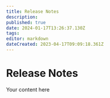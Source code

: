```yaml
---
title: Release Notes
description: 
published: true
date: 2024-01-17T13:26:37.130Z
tags: 
editor: markdown
dateCreated: 2023-04-17T09:09:18.361Z
---
```


# Release Notes
Your content here